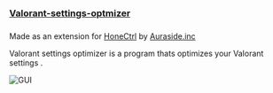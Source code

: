 # <h3><a href="https://raw.githubusercontent.com/aAshvinth/Valorant-Settings-Optimizer/main/Valorant%20settings%20optimizer.bat">Valorant-settings-optmizer</a><h3/>


 Made as an extension for <a href="https://github.com/auraside/HoneCtrl">HoneCtrl</a> by <a href="https://github.com/auraside">Auraside.inc</a> 
<p>Valorant settings optimizer is a program thats optimizes your Valorant settings .<p/>

![GUI](![image](https://user-images.githubusercontent.com/106897514/188554776-2cfc9229-6402-4193-bac1-7d54af24605b.png) "Valorant optimizer")

